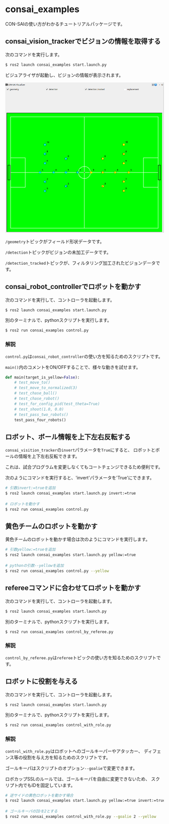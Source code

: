 # consai_examples

CON-SAIの使い方がわかるチュートリアルパッケージです。

## consai_vision_trackerでビジョンの情報を取得する

次のコマンドを実行します。

```sh
$ ros2 launch consai_examples start.launch.py
```

ビジュアライザが起動し、ビジョンの情報が表示されます。

!['visualizer'](./resources/visualizer.png)

`/geometry`トピックがフィールド形状データです。

`/detection`トピックがビジョンの未加工データです。

`/detection_tracked`トピックが、フィルタリング加工されたビジョンデータです。

## consai_robot_controllerでロボットを動かす

次のコマンドを実行して、コントローラを起動します。

```sh
$ ros2 launch consai_examples start.launch.py
```

別のターミナルで、pythonスクリプトを実行します。

```sh
$ ros2 run consai_examples control.py
```

### 解説

`control.py`は`consai_robot_controller`の使い方を知るためのスクリプトです。

`main()`内のコメントをON/OFFすることで、様々な動きを試せます。

```python
def main(target_is_yellow=False):
    # test_move_to()
    # test_move_to_normalized(3)
    # test_chase_ball()
    # test_chase_robot()
    # test_for_config_pid(test_theta=True)
    # test_shoot(1.0, 0.0)
    # test_pass_two_robots()
    test_pass_four_robots()
```

## ロボット、ボール情報を上下左右反転する

`consai_visition_tracker`の`invert`パラメータを`True`にすると、
ロボットとボールの情報を上下左右反転できます。

これは、試合プログラムを変更しなくてもコートチェンジできるため便利です。

次のようにコマンドを実行すると、'invert'パラメータを'True'にできます。

```sh
# 引数invert:=trueを追加
$ ros2 launch consai_examples start.launch.py invert:=true

# ロボットを動かす
$ ros2 run consai_examples control.py
```

## 黄色チームのロボットを動かす

黄色チームのロボットを動かす場合は次のようにコマンドを実行します。

```sh
# 引数yellow:=trueを追加
$ ros2 launch consai_examples start.launch.py yellow:=true

# pythonの引数--yellowを追加
$ ros2 run consai_examples control.py --yellow
```

## refereeコマンドに合わせてロボットを動かす

次のコマンドを実行して、コントローラを起動します。

```sh
$ ros2 launch consai_examples start.launch.py
```

別のターミナルで、pythonスクリプトを実行します。

```sh
$ ros2 run consai_examples control_by_referee.py
```

### 解説

`control_by_referee.py`は`referee`トピックの使い方を知るためのスクリプトです。

## ロボットに役割を与える

次のコマンドを実行して、コントローラを起動します。

```sh
$ ros2 launch consai_examples start.launch.py
```

別のターミナルで、pythonスクリプトを実行します。

```sh
$ ros2 run consai_examples control_with_role.py
```

### 解説

`control_with_role.py`はロボットへのゴールキーパーやアタッカー、
ディフェンス等の役割を与え方を知るためのスクリプトです。

ゴールキーパはスクリプトのオプション`--goalie`で変更できます。

ロボカップSSLのルールでは、ゴールキーパを自由に変更できないため、
スクリプト内でもIDを固定しています。

```sh
# 逆サイドの黄色ロボットを動かす場合
$ ros2 launch consai_examples start.launch.py yellow:=true invert:=true

# ゴールキーパのIDを2とする
$ ros2 run consai_examples control_with_role.py --goalie 2 --yellow
```
